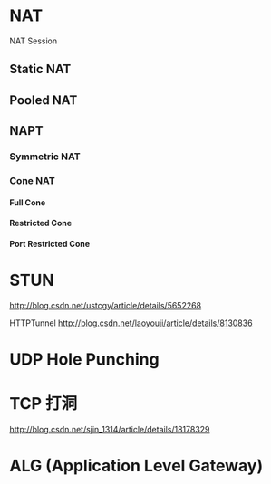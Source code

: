 # NAT
NAT Session
## Static NAT
## Pooled NAT
## NAPT
### Symmetric NAT
### Cone NAT
#### Full Cone  
#### Restricted Cone
#### Port Restricted Cone

# STUN
http://blog.csdn.net/ustcgy/article/details/5652268

HTTPTunnel
http://blog.csdn.net/laoyouji/article/details/8130836

# UDP Hole Punching
# TCP 打洞
http://blog.csdn.net/sjin_1314/article/details/18178329
# ALG (Application Level Gateway)